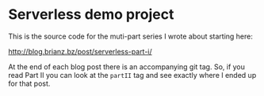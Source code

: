 # Serverless demo project

This is the source code for the muti-part series I wrote about starting here:

http://blog.brianz.bz/post/serverless-part-i/

At the end of each blog post there is an accompanying git tag. So, if you read Part II you can look at the `partII` tag
and see exactly where I ended up for that post.
